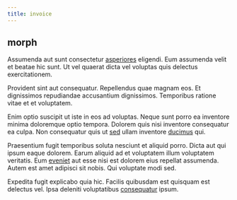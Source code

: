 ```yaml
---
title: invoice
---
```


## morph

Assumenda aut sunt consectetur [asperiores](/dolore/sleek.md) eligendi. Eum assumenda velit et beatae hic sunt. Ut vel quaerat dicta vel voluptas quis delectus exercitationem.

Provident sint aut consequatur. Repellendus quae magnam eos. Et dignissimos repudiandae accusantium dignissimos. Temporibus ratione vitae et et voluptatem.

Enim optio suscipit ut iste in eos ad voluptas. Neque sunt porro ea inventore minima doloremque optio tempora. Dolorem quis nisi inventore consequatur ea culpa. Non consequatur quis ut [sed](/eos/est/ut/metal.md) ullam inventore [ducimus](/dolore/odio/neque/libero/grey.md) qui.

Praesentium fugit temporibus soluta nesciunt et aliquid porro. Dicta aut qui ipsum eaque dolorem. Earum aliquid ad et voluptatem illum voluptatem veritatis. Eum [eveniet](/facere/temporibus/consequatur/port_thx_fuchsia.md) aut esse nisi est dolorem eius repellat assumenda. Autem est amet adipisci sit nobis. Qui voluptate modi sed.

Expedita fugit explicabo quia hic. Facilis quibusdam est quisquam est delectus vel. Ipsa deleniti voluptatibus [consequatur](/dolore/odio/dignissimos/quo/albania_alliance_silver.md) ipsum.
